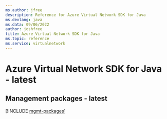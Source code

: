 ```yaml
---
ms.author: jfree
description: Reference for Azure Virtual Network SDK for Java
ms.devlang: java
ms.data: 09/06/2022
author: joshfree
title: Azure Virtual Network SDK for Java
ms.topic: reference
ms.service: virtualnetwork
---
```

# Azure Virtual Network SDK for Java - latest

## Management packages - latest
[!INCLUDE [mgmt-packages](virtual-network-mgmt-index.md)]